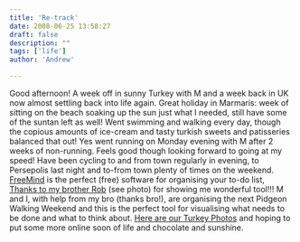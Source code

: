 ```yaml
---
title: 'Re-track'
date: 2008-06-25 13:58:27
draft: false
description: ""
tags: ['life']
author: 'Andrew'

---
```


Good afternoon! A week off in sunny Turkey with M and a week back in UK now almost settling back into life again. Great holiday in Marmaris: week of sitting on the beach soaking up the sun just what I needed, still have some of the suntan left as well! Went swimming and walking every day, though the copious amounts of ice-cream and tasty turkish sweets and patisseries balanced that out! Yes went running on Monday evening with M after 2 weeks of non-running. Feels good though looking forward to going at my speed! Have been cycling to and from town regularly in evening, to Persepolis last night and to-from town plenty of times on the weekend. [FreeMind](http://freemind.sourceforge.net/wiki/index.php/Main_Page) is the perfect (free) software for organising your to-do list, [Thanks to my brother Rob](http://www.rob-hudson.com) (see photo) for showing me wonderful tool!!! M and I, with help from my bro (thanks bro!), are organising the next Pidgeon Walking Weekend and this is the perfect tool for visualising what needs to be done and what to think about. [Here are our Turkey Photos](http://www.big-andy.co.uk/Photos/Turkey08/) and hoping to put some more online soon of life and chocolate and sunshine.
